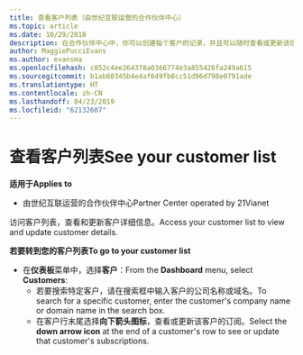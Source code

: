 ```yaml
---
title: 查看客户列表（由世纪互联运营的合作伙伴中心）
ms.topic: article
ms.date: 10/29/2018
description: 在合作伙伴中心中，你可以创建每个客户的记录，并且可以随时查看或更新该信息。
author: MaggiePucciEvans
ms.author: evansma
ms.openlocfilehash: c852c4ee264378a0366774e3a855426fa249a615
ms.sourcegitcommit: b1ab80345b4e4af649fb8cc51d96d798e0791ade
ms.translationtype: HT
ms.contentlocale: zh-CN
ms.lasthandoff: 04/23/2019
ms.locfileid: "62132607"
---
```

# <a name="see-your-customer-list"></a><span data-ttu-id="81515-103">查看客户列表</span><span class="sxs-lookup"><span data-stu-id="81515-103">See your customer list</span></span>

<span data-ttu-id="81515-104">**适用于**</span><span class="sxs-lookup"><span data-stu-id="81515-104">**Applies to**</span></span>

-   <span data-ttu-id="81515-105">由世纪互联运营的合作伙伴中心</span><span class="sxs-lookup"><span data-stu-id="81515-105">Partner Center operated by 21Vianet</span></span>


<span data-ttu-id="81515-106">访问客户列表，查看和更新客户详细信息。</span><span class="sxs-lookup"><span data-stu-id="81515-106">Access your customer list to view and update customer details.</span></span>

<span data-ttu-id="81515-107">**若要转到您的客户列表**</span><span class="sxs-lookup"><span data-stu-id="81515-107">**To go to your customer list**</span></span>

-   <span data-ttu-id="81515-108">在**仪表板**菜单中，选择**客户**：</span><span class="sxs-lookup"><span data-stu-id="81515-108">From the **Dashboard** menu, select **Customers**:</span></span>
    -   <span data-ttu-id="81515-109">若要搜索特定客户，请在搜索框中输入客户的公司名称或域名。</span><span class="sxs-lookup"><span data-stu-id="81515-109">To search for a specific customer, enter the customer's company name or domain name in the search box.</span></span> 
    -   <span data-ttu-id="81515-110">在客户行末尾选择**向下箭头图标**，查看或更新该客户的订阅。</span><span class="sxs-lookup"><span data-stu-id="81515-110">Select the **down arrow icon** at the end of a customer's row to see or update that customer's subscriptions.</span></span> 

 

 





